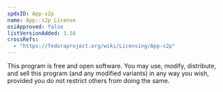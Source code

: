 ```yaml
---
spdxID: App-s2p
name: App::s2p License
osiApproved: false
listVersionAdded: 3.16
crossRefs: 
  - "https://fedoraproject.org/wiki/Licensing/App-s2p"
---
```


This program is free and open software. You may use, modify, distribute, and sell this program (and any modified variants) in any way you wish, provided you do not restrict others from doing the same.
